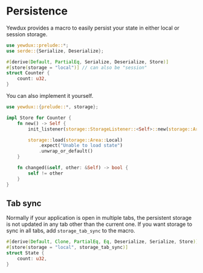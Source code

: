 # Persistence

Yewdux provides a macro to easily persist your state in either local or session storage.

```rust
use yewdux::prelude::*;
use serde::{Serialize, Deserialize};

#[derive(Default, PartialEq, Serialize, Deserialize, Store)]
#[store(storage = "local")] // can also be "session"
struct Counter {
    count: u32,
}
```

You can also implement it yourself.

```rust
use yewdux::{prelude::*, storage};

impl Store for Counter {
    fn new() -> Self {
        init_listener(storage::StorageListener::<Self>::new(storage::Area::Local));

        storage::load(storage::Area::Local)
            .expect("Unable to load state")
            .unwrap_or_default()
    }

    fn changed(&self, other: &Self) -> bool {
        self != other
    }
}
```

## Tab sync

Normally if your application is open in multiple tabs, the persistent storage is not updated in any
tab other than the current one. If you want storage to sync in all tabs, add `storage_tab_sync` to
the macro.

```rust
#[derive(Default, Clone, PartialEq, Eq, Deserialize, Serialize, Store)]
#[store(storage = "local", storage_tab_sync)]
struct State {
    count: u32,
}
```

